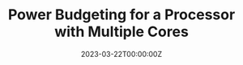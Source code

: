---
#abstract: 
authors:
#- admin
- Sobhan Niknam
- Anuj Pathania
- Andy D. Pimentel
date: "2023-03-22T00:00:00Z"
doi: ""
featured: true
#image:
#  caption: 'Image credit: [**Unsplash**](https://unsplash.com/photos/pLCdAaMFLTE)'
#  focal_point: ""
#  preview_only: false
#links:
#- name: Custom Link
#  url: http://example.org
#projects:
#- internal-project
publication: in *European Patent under number EP 4 152 124*
publication_types:
- "8"
publishDate: "2023-03-22T00:00:00Z"
#slides: example
summary: Lorem ipsum dolor sit amet, consectetur adipiscing elit. Duis posuere tellus
  ac convallis placerat. Proin tincidunt magna sed ex sollicitudin condimentum.
tags: 
#- Source Themes
title: Power Budgeting for a Processor with Multiple Cores
url_code: ''
url_dataset: ''
url_poster: ''
url_project: ''
url_slides: ''
url_source: https://worldwide.espacenet.com/patent/search/family/077838744/publication/EP4152124A1?q=EP4152124A1
url_video: ''
---